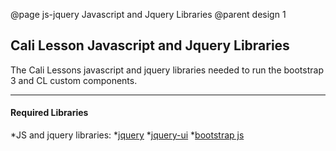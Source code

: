 @page js-jquery Javascript and Jquery Libraries
@parent design 1

## Cali Lesson Javascript and Jquery Libraries

The Cali Lessons javascript and jquery libraries needed to run the bootstrap 3 and CL custom components.

---

#### Required Libraries

*JS and jquery libraries:
*[jquery](https://code.jquery.com/jquery-2.2.4.min.js)
*[jquery-ui](https://code.jquery.com/ui/1.12.1/jquery-ui.js)
*[bootstrap js](https://maxcdn.bootstrapcdn.com/bootstrap/3.3.6/js/bootstrap.min.js)